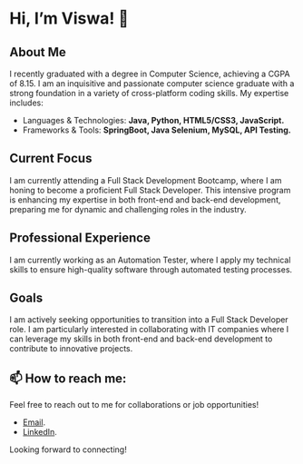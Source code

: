 # Hi, I’m Viswa! 👋

## About Me
I recently graduated with a degree in Computer Science, achieving a CGPA of 8.15. I am an inquisitive and passionate computer science graduate with a strong foundation in a variety of cross-platform coding skills. My expertise includes:

- Languages & Technologies: ****Java, Python, HTML5/CSS3, JavaScript.****
- Frameworks & Tools: ****SpringBoot, Java Selenium, MySQL, API Testing.****

## Current Focus
I am currently attending a Full Stack Development Bootcamp, where I am honing to become a proficient Full Stack Developer. This intensive program is enhancing my expertise in both front-end and back-end development, preparing me for dynamic and challenging roles in the industry.

## Professional Experience
I am currently working as an Automation Tester, where I apply my technical skills to ensure high-quality software through automated testing processes.

## Goals
I am actively seeking opportunities to transition into a Full Stack Developer role. I am particularly interested in collaborating with IT companies where I can leverage my skills in both front-end and back-end development to contribute to innovative projects.


## 📫 How to reach me:
Feel free to reach out to me for collaborations or job opportunities!

- [Email](viswasaireddy96033@gmail.com).
- [LinkedIn](www.linkedin.com/in/viswa-sai-reddy).

Looking forward to connecting!
